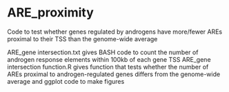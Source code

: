 # ARE_proximity
Code to test whether genes regulated by androgens have more/fewer AREs proximal to their TSS than the genome-wide average

ARE_gene intersection.txt gives BASH code to count the number of androgen response elements within 100kb of each gene TSS
ARE_gene intersection function.R gives function that tests whether the number of AREs proximal to androgen-regulated genes differs from the genome-wide average and ggplot code to make figures
